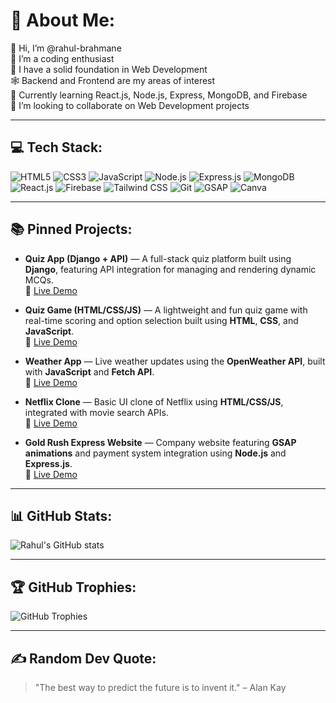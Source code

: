 # 💫 About Me:

👋 Hi, I’m @rahul-brahmane  
👀 I’m a coding enthusiast  
🌱 I have a solid foundation in Web Development  
🕸️ Backend and Frontend are my areas of interest  
📱 Currently learning React.js, Node.js, Express, MongoDB, and Firebase  
💞️ I’m looking to collaborate on Web Development projects

---

## 💻 Tech Stack:
![HTML5](https://img.shields.io/badge/HTML5-E34F26?style=for-the-badge&logo=html5&logoColor=white)
![CSS3](https://img.shields.io/badge/CSS3-1572B6?style=for-the-badge&logo=css3&logoColor=white)
![JavaScript](https://img.shields.io/badge/JavaScript-F7DF1E?style=for-the-badge&logo=javascript&logoColor=black)
![Node.js](https://img.shields.io/badge/Node.js-339933?style=for-the-badge&logo=nodedotjs&logoColor=white)
![Express.js](https://img.shields.io/badge/Express.js-000000?style=for-the-badge&logo=express&logoColor=white)
![MongoDB](https://img.shields.io/badge/MongoDB-47A248?style=for-the-badge&logo=mongodb&logoColor=white)
![React.js](https://img.shields.io/badge/React.js-61DAFB?style=for-the-badge&logo=react&logoColor=black)
![Firebase](https://img.shields.io/badge/Firebase-FFCA28?style=for-the-badge&logo=firebase&logoColor=black)
![Tailwind CSS](https://img.shields.io/badge/TailwindCSS-06B6D4?style=for-the-badge&logo=tailwindcss&logoColor=white)
![Git](https://img.shields.io/badge/Git-F05032?style=for-the-badge&logo=git&logoColor=white)
![GSAP](https://img.shields.io/badge/GSAP-88CE02?style=for-the-badge&logo=gsap&logoColor=white)
![Canva](https://img.shields.io/badge/Canva-00C4CC?style=for-the-badge&logo=canva&logoColor=white)

---

## 📚 Pinned Projects:

- **Quiz App (Django + API)** — A full-stack quiz platform built using **Django**, featuring API integration for managing and rendering dynamic MCQs.  
  🔗 [Live Demo](#)

- **Quiz Game (HTML/CSS/JS)** — A lightweight and fun quiz game with real-time scoring and option selection built using **HTML**, **CSS**, and **JavaScript**.  
  🔗 [Live Demo](https://mini-questions.netlify.app)

- **Weather App** — Live weather updates using the **OpenWeather API**, built with **JavaScript** and **Fetch API**.  
  🔗 [Live Demo](#)

- **Netflix Clone** — Basic UI clone of Netflix using **HTML/CSS/JS**, integrated with movie search APIs.  
  🔗 [Live Demo](#)

- **Gold Rush Express Website** — Company website featuring **GSAP animations** and payment system integration using **Node.js** and **Express.js**.  
  🔗 [Live Demo](https://goldrushexpress.netlify.app)

---

## 📊 GitHub Stats:
![Rahul's GitHub stats](https://github-readme-stats.vercel.app/api?username=rahul-brahmane&show_icons=true&theme=radical)

---

## 🏆 GitHub Trophies:
![GitHub Trophies](https://github-profile-trophy.vercel.app/?username=rahul-brahmane&theme=flat)

---

## ✍️ Random Dev Quote:
> "The best way to predict the future is to invent it." – Alan Kay